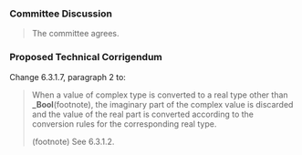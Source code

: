 ### Committee Discussion

> The committee agrees.

### Proposed Technical Corrigendum

Change 6.3.1.7, paragraph 2 to:

> When a value of complex type is converted to a real type other than
> **\_Bool**(footnote), the imaginary part of the complex value is discarded and
> the value of the real part is converted according to the conversion rules for
> the corresponding real type.
>
> (footnote) See 6.3.1.2.
